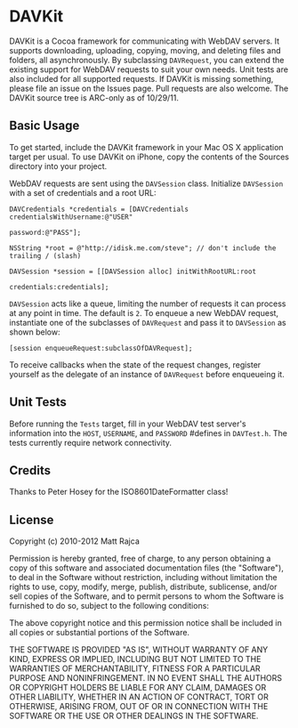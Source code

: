 DAVKit
======

DAVKit is a Cocoa framework for communicating with WebDAV servers. It supports downloading, uploading, copying, moving, and deleting files and folders, all asynchronously. By subclassing `DAVRequest`, you can extend the existing support for WebDAV requests to suit your own needs. Unit tests are also included for all supported requests. If DAVKit is missing something, please file an issue on the Issues page. Pull requests are also welcome. The DAVKit source tree is ARC-only as of 10/29/11.

Basic Usage
-----------

To get started, include the DAVKit framework in your Mac OS X application target per usual. To use DAVKit on iPhone, copy the contents of the Sources directory into your project.

WebDAV requests are sent using the `DAVSession` class. Initialize `DAVSession` with a set of credentials and a root URL:

	DAVCredentials *credentials = [DAVCredentials credentialsWithUsername:@"USER"
																 password:@"PASS"];
	
	NSString *root = @"http://idisk.me.com/steve"; // don't include the trailing / (slash)
	
	DAVSession *session = [[DAVSession alloc] initWithRootURL:root
												  credentials:credentials];


`DAVSession` acts like a queue, limiting the number of requests it can process at any point in time. The default is `2`. To enqueue a new WebDAV request, instantiate one of the subclasses of `DAVRequest` and pass it to `DAVSession` as shown below:

	[session enqueueRequest:subclassOfDAVRequest];

To receive callbacks when the state of the request changes, register yourself as the delegate of an instance of `DAVRequest` before enqueueing it.


Unit Tests
----------

Before running the `Tests` target, fill in your WebDAV test server's information into the `HOST`, `USERNAME`, and `PASSWORD` #defines in `DAVTest.h`. The tests currently require network connectivity.

Credits
-------

Thanks to Peter Hosey for the ISO8601DateFormatter class!

License
-------

Copyright (c) 2010-2012 Matt Rajca

Permission is hereby granted, free of charge, to any person obtaining a copy
of this software and associated documentation files (the "Software"), to deal
in the Software without restriction, including without limitation the rights
to use, copy, modify, merge, publish, distribute, sublicense, and/or sell
copies of the Software, and to permit persons to whom the Software is
furnished to do so, subject to the following conditions:

The above copyright notice and this permission notice shall be included in
all copies or substantial portions of the Software.

THE SOFTWARE IS PROVIDED "AS IS", WITHOUT WARRANTY OF ANY KIND, EXPRESS OR
IMPLIED, INCLUDING BUT NOT LIMITED TO THE WARRANTIES OF MERCHANTABILITY,
FITNESS FOR A PARTICULAR PURPOSE AND NONINFRINGEMENT. IN NO EVENT SHALL THE
AUTHORS OR COPYRIGHT HOLDERS BE LIABLE FOR ANY CLAIM, DAMAGES OR OTHER
LIABILITY, WHETHER IN AN ACTION OF CONTRACT, TORT OR OTHERWISE, ARISING FROM,
OUT OF OR IN CONNECTION WITH THE SOFTWARE OR THE USE OR OTHER DEALINGS IN
THE SOFTWARE.
